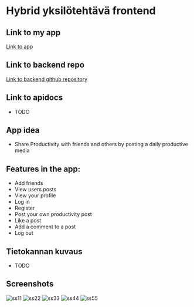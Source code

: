 # Hybrid yksilötehtävä frontend

## Link to my app
[Link to app](https://users.metropolia.fi/~veetiso/vuosi3/hybrid/react-2/)

## Link to backend repo
[Link to backend github repository](https://github.com/Vege25/hybrid-servers)

## Link to apidocs
- TODO

## App idea
- Share Productivity with friends and others by posting a daily productive media
## Features in the app:
- Add friends
- View users posts
- View your profile
- Log in
- Register
- Post your own productivity post
- Like a post
- Add a comment to a post
- Log out

## Tietokannan kuvaus
- TODO
## Screenshots
![ss11](src/assets/screenshots/ss11.png)
![ss22](src/assets/screenshots/ss22.png)
![ss33](src/assets/screenshots/ss33.png)
![ss44](src/assets/screenshots/ss44.png)
![ss55](src/assets/screenshots/ss55.png)
